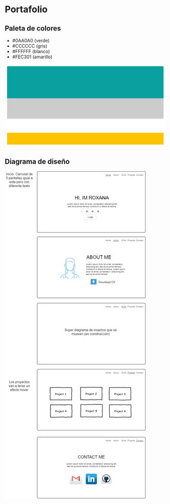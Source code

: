 # Portafolio

## Paleta de colores

+ #0AA0A0 (verde)
+ #CCCCCC (gris)
+ #FFFFFF (blanco)
+ #FEC301 (amarillo)

![PaletaColores](/assets/img/Colores.png)

## Diagrama de diseño

![Diseño](/assets/img/PortafolioDiagram.png)
